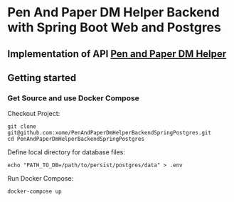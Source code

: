 # Pen And Paper DM Helper Backend with Spring Boot Web and Postgres
## Implementation of API [Pen and Paper DM Helper](https://github.com/xome/PenAndPaperHelperOpenApi)

## Getting started
### Get Source and use Docker Compose 

Checkout Project:
```shell
git clone git@github.com:xome/PenAndPaperDmHelperBackendSpringPostgres.git
cd PenAndPaperDmHelperBackendSpringPostgres
```

Define local directory for database files:
```shell
echo "PATH_TO_DB=/path/to/persist/postgres/data" > .env
```

Run Docker Compose:
```shell
docker-compose up
```

